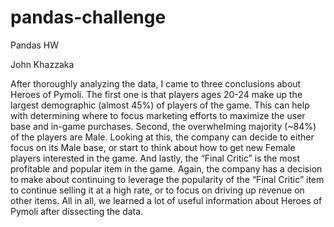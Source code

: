 # pandas-challenge
Pandas HW

John Khazzaka

After thoroughly analyzing the data, I came to three conclusions about Heroes of Pymoli. The first one is that players ages 20-24 make up the largest demographic (almost 45%) of players of the game. This can help with determining where to focus marketing efforts to maximize the user base and in-game purchases. Second, the overwhelming majority (~84%) of the players are Male. Looking at this, the company can decide to either focus on its Male base, or start to think about how to get new Female players interested in the game. And lastly, the “Final Critic” is the most profitable and popular item in the game. Again, the company has a decision to make about continuing to leverage the popularity of the “Final Critic” item to continue selling it at a high rate, or to focus on driving up revenue on other items. All in all, we learned a lot of useful information about Heroes of Pymoli after dissecting the data. 
 
